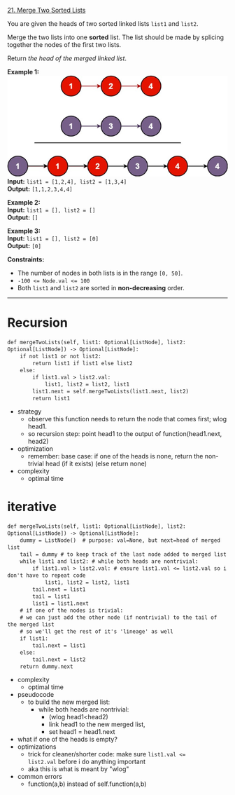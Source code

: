 [21. Merge Two Sorted Lists](https://leetcode.com/problems/merge-two-sorted-lists/)

You are given the heads of two sorted linked lists `list1` and `list2`.

Merge the two lists into one **sorted** list. The list should be made by splicing together the nodes of the first two lists.

Return _the head of the merged linked list_.

**Example 1:**  
![](../!assets/attachments/Pasted%20image%2020240224215320.png)  
**Input:** `list1 = [1,2,4], list2 = [1,3,4]`  
**Output:** `[1,1,2,3,4,4]`  

**Example 2:**  
**Input:** `list1 = [], list2 = []`  
**Output:** `[]`  

**Example 3:**  
**Input:** `list1 = [], list2 = [0]`  
**Output:** `[0]`  

**Constraints:**
- The number of nodes in both lists is in the range `[0, 50]`.
- `-100 <= Node.val <= 100`
- Both `list1` and `list2` are sorted in **non-decreasing** order.

---

# Recursion
```
def mergeTwoLists(self, list1: Optional[ListNode], list2: Optional[ListNode]) -> Optional[ListNode]:
    if not list1 or not list2:
        return list1 if list1 else list2
    else:
        if list1.val > list2.val:
            list1, list2 = list2, list1
        list1.next = self.mergeTwoLists(list1.next, list2)
        return list1
```

- strategy
	- observe this function needs to return the node that comes first; wlog head1.
	- so recursion step: point head1 to the output of function(head1.next, head2)
- optimization
	- remember: base case: if one of the heads is none, return the non-trivial head (if it exists) (else return none)
- complexity
	- optimal time




# iterative
```
def mergeTwoLists(self, list1: Optional[ListNode], list2: Optional[ListNode]) -> Optional[ListNode]:
    dummy = ListNode()  # purpose: val=None, but next=head of merged list
    tail = dummy # to keep track of the last node added to merged list
    while list1 and list2: # while both heads are nontrivial:
        if list1.val > list2.val: # ensure list1.val <= list2.val so i don't have to repeat code
            list1, list2 = list2, list1
        tail.next = list1
        tail = list1
        list1 = list1.next
    # if one of the nodes is trivial:
    # we can just add the other node (if nontrivial) to the tail of the merged list
    # so we'll get the rest of it's 'lineage' as well
    if list1:
        tail.next = list1
    else:
        tail.next = list2
    return dummy.next
```

- complexity
	- optimal time
- pseudocode
	- to build the new merged list:
		- while both heads are nontrivial:
			- (wlog head1<head2)
			- link head1 to the new merged list,
			- set head1 = head1.next
- what if one of the heads is empty?
- optimizations
	- trick for cleaner/shorter code: make sure `list1.val <= list2.val` before i do anything important
	- aka this is what is meant by "wlog"
- common errors
	- function(a,b) instead of self.function(a,b)

